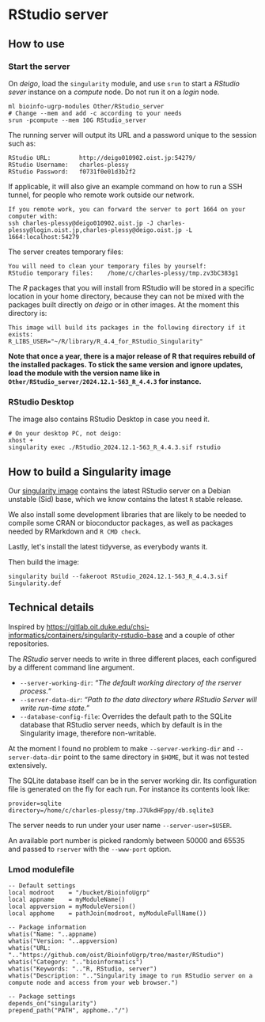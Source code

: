 RStudio server
==============

How to use
----------

### Start the server

On _deigo_, load the `singularity` module, and use `srun` to start a _RStudio sever_ instance on a _compute_ node.
Do not run it on a _login_ node.

```
ml bioinfo-ugrp-modules Other/RStudio_server
# Change --mem and add -c according to your needs
srun -pcompute --mem 10G RStudio_server
```

The running server will output its URL and a password unique to the session such as:

```
RStudio URL:		http://deigo010902.oist.jp:54279/
RStudio Username:	charles-plessy
RStudio Password:	f0731f0e01d3b2f2
```

If applicable, it will also give an example command on how to run a SSH tunnel,
for people who remote work outside our network.

```
If you remote work, you can forward the server to port 1664 on your computer with:
ssh charles-plessy@deigo010902.oist.jp -J charles-plessy@login.oist.jp,charles-plessy@deigo.oist.jp -L 1664:localhost:54279
```

The server creates temporary files:

```
You will need to clean your temporary files by yourself:
RStudio temporary files:	/home/c/charles-plessy/tmp.zv3bC383g1
```

The _R_ packages that you will install from RStudio will be stored in a
specific location in your home directory, because they can not be mixed with
the packages built directly on _deigo_ or in other images.  At the moment this
directory is:

```
This image will build its packages in the following directory if it exists:
R_LIBS_USER="~/R/library/R_4.4_for_RStudio_Singularity"
```

**Note that once a year, there is a major release of R that requires rebuild of
the installed packages.  To stick the same version and ignore updates, load the
module with the version name like in
`Other/RStudio_server/2024.12.1-563_R_4.4.3` for instance.**

### RStudio Desktop

The image also contains RStudio Desktop in case you need it.

```
# On your desktop PC, not deigo:
xhost +
singularity exec ./RStudio_2024.12.1-563_R_4.4.3.sif rstudio
```

How to build a Singularity image
--------------------------------

Our [singularity image](./Singularity.def) contains the latest RStudio server
on a Debian unstable (Sid) base, which we know contains the latest `R` stable
release.

We also install some development libraries that are likely to be needed
to compile some CRAN or bioconductor packages, as well as packages
needed by RMarkdown and `R CMD check`.

Lastly, let's install the latest tidyverse, as everybody wants it.

Then build the image:

    singularity build --fakeroot RStudio_2024.12.1-563_R_4.4.3.sif Singularity.def

Technical details
-----------------

Inspired by https://gitlab.oit.duke.edu/chsi-informatics/containers/singularity-rstudio-base and a couple of other repositories.

The _RStudio_ server needs to write in three different places,
each configured by a different command line argument.

 - `--server-working-dir`: _“The default working directory of the rserver process.”_
 - `--server-data-dir`: _“Path to the data directory where RStudio Server will write run-time state.”_
 - `--database-config-file`: Overrides the default path to the SQLite database that RStudio server needs, which by default is in the Singularity image, therefore non-writable.

At the moment I found no problem to make `--server-working-dir` and
`--server-data-dir` point to the same directory in `$HOME`, but it was not tested extensively.

The SQLite database itself can be in the server working dir.  Its configuration
file is generated on the fly for each run.  For instance its contents look like:

    provider=sqlite
    directory=/home/c/charles-plessy/tmp.J7UkdHFppy/db.sqlite3

The server needs to run under your user name `--server-user=$USER`.

An available port number is picked randomly between 50000 and 65535 and passed
to `rserver` with the `--www-port` option.

### Lmod modulefile

```
-- Default settings
local modroot    = "/bucket/BioinfoUgrp"
local appname    = myModuleName()
local appversion = myModuleVersion()
local apphome    = pathJoin(modroot, myModuleFullName())

-- Package information
whatis("Name: "..appname)
whatis("Version: "..appversion)
whatis("URL: ".."https://github.com/oist/BioinfoUgrp/tree/master/RStudio")
whatis("Category: ".."bioinformatics")
whatis("Keywords: ".."R, RStudio, server")
whatis("Description: ".."Singularity image to run RStudio server on a compute node and access from your web browser.")

-- Package settings
depends_on("singularity")
prepend_path("PATH", apphome.."/")
```
